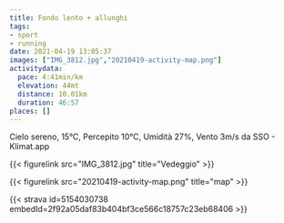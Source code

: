 ```yaml
---
title: Fondo lento + allunghi
tags:
- sport
- running
date: 2021-04-19 13:05:37
images: ["IMG_3812.jpg","20210419-activity-map.png"]
activitydata:
  pace: 4:41min/km
  elevation: 44mt
  distance: 10.01km
  duration: 46:57
places: []
---
```


Cielo sereno, 15°C, Percepito 10°C, Umidità 27%, Vento 3m/s da SSO - Klimat.app

<!--more-->

{{< figurelink src="IMG_3812.jpg" title="Vedeggio" >}}


{{< figurelink src="20210419-activity-map.png" title="map" >}}


{{< strava id=5154030738 embedId=2f92a05daf83b404bf3ce566c18757c23eb68406 >}}

